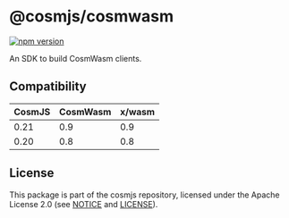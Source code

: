 # @cosmjs/cosmwasm

[![npm version](https://img.shields.io/npm/v/@cosmjs/cosmwasm.svg)](https://www.npmjs.com/package/@cosmjs/cosmwasm)

An SDK to build CosmWasm clients.

## Compatibility

| CosmJS | CosmWasm | x/wasm |
| ------ | -------- | ------ |
| 0.21   | 0.9      | 0.9    |
| 0.20   | 0.8      | 0.8    |

## License

This package is part of the cosmjs repository, licensed under the Apache License
2.0 (see [NOTICE](https://github.com/CosmWasm/cosmjs/blob/master/NOTICE) and
[LICENSE](https://github.com/CosmWasm/cosmjs/blob/master/LICENSE)).
